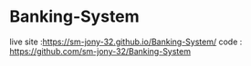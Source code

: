 # Banking-System

live site :https://sm-jony-32.github.io/Banking-System/
code : https://github.com/sm-jony-32/Banking-System
